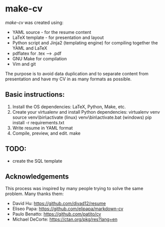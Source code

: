 # make-cv

_make-cv_ was created using:

- YAML source - for the resume content
- LaTeX template - for presentation and layout
- Python script and Jinja2 (templating engine) for compiling together the
  YAML and LaTeX
- pdflatex for .tex --> .pdf
- GNU Make for compilation
- Vim and git

The purpose is to avoid data duplication and to separate content from
presentation and have my CV in as many formats as possible.

## Basic instructions:

1. Install the OS dependencies: LaTeX, Python, Make, etc.
2. Create your virtualenv and install Python dependencies:
    virtualenv venv
    source venv\bin\activate (linux)
    venv\bin\activate.bat (windows)
    pip install -r requirements.txt
3. Write resume in YAML format
4. Compile, preview, and edit.
    make

## TODO:

- create the SQL template

## Acknowledgements

This process was inspired by many people trying to solve the same problem. Many thanks them:

- David Hu: https://github.com/divad12/resume
- Eliseo Papa: https://github.com/elipapa/markdown-cv
- Paulo Benatto: https://github.com/patito/cv
- Michael DeCorte: https://ctan.org/pkg/res?lang=en
